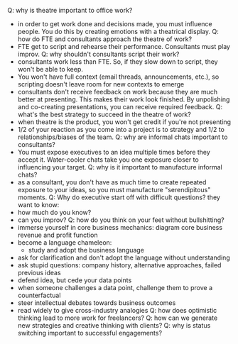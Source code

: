 Q: why is theatre important to office work?
- in order to get work done and decisions made, you must influence people. You do this by creating emotions with a theatrical display.
Q: how do FTE and consultants approach the theatre of work?
- FTE get to script and rehearse their performance. Consultants must play improv.
Q: why shouldn't consultants script their work?
- consultants work less than FTE. So, if they slow down to script, they won't be able to keep.
- You won't have full context (email threads, announcements, etc.), so scripting doesn't leave room for new contexts to emerge
- consultants don't receive feedback on work because they are much better at presenting. This makes their work look finished. By unpolishing and co-creating presentations, you can receive required feedback.
Q: what's the best strategy to succeed in the theatre of work?
- when theatre is the product, you won't get credit if you're not presenting
- 1/2 of your reaction as you come into a project is to strategy and 1/2 to relationships/biases of the team.
Q: why are informal chats important to consultants?
- You must expose executives to an idea multiple times before they accept it. Water-cooler chats take you one exposure closer to influencing your target.
Q: why is it important to manufacture informal chats?
- as a consultant, you don't have as much time to create repeated exposure to your ideas, so you must manufacture "serendipitous" moments.
Q: Why do executive start off with difficult questions?
they want to know:
- how much do you know?
- can you improv?
Q: how do you think on your feet without bullshitting?
- immerse yourself in core business mechanics: diagram core business revenue and profit function
- become a language chameleon:
  - study and adopt the business language 
- ask for clarification and don't adopt the language without understanding
- ask stupid questions: company history, alternative approaches, failed previous ideas
- defend idea, but cede your data points
- when someone challenges a data point, challenge them to prove a counterfactual
- steer intellectual debates towards business outcomes
- read widely to give cross-industry analogies
Q: how does optimistic thinking lead to more work for freelancers?
Q: how can we generate new strategies and creative thinking with clients?
Q: why is status switching important to successful engagements?
